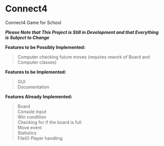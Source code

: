 # Connect4
Connect4 Game for School

***Please Note that This Project is Still in Development and that Everything is Subject to Change***

**Features to be Possibly Implemented:**  
>Computer checking future moves (requires rework of Board and Computer classes)

**Features to be Implemented:**  
>GUI  
>Documentation  

**Features Already Implemented:**  
>Board  
>Console input  
>Win condition  
>Checking for if the board is full  
>Move event  
>Statistics  
>FileIO 
>Player handling  
